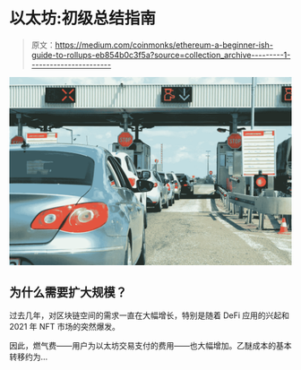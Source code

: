 # 以太坊:初级总结指南

> 原文：<https://medium.com/coinmonks/ethereum-a-beginner-ish-guide-to-rollups-eb854b0c3f5a?source=collection_archive---------1----------------------->

![](img/377f564097800b042567e2e7a90fe666.png)

## 为什么需要扩大规模？

过去几年，对区块链空间的需求一直在大幅增长，特别是随着 DeFi 应用的兴起和 2021 年 NFT 市场的突然爆发。

因此，燃气费——用户为以太坊交易支付的费用——也大幅增加。乙醚成本的基本转移约为…